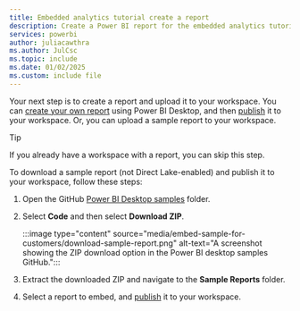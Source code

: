 ```yaml
---
title: Embedded analytics tutorial create a report
description: Create a Power BI report for the embedded analytics tutorials.
services: powerbi
author: juliacawthra
ms.author: JulCsc
ms.topic: include
ms.date: 01/02/2025
ms.custom: include file
---
```


Your next step is to create a report and upload it to your workspace. You can [create your own report](../create-reports/desktop-excel-stunning-report.md) using Power BI Desktop, and then [publish](../create-reports/desktop-excel-stunning-report.md#publish-to-the-power-bi-service-to-share) it to your workspace. Or, you can upload a sample report to your workspace.

> [!TIP]
> If you already have a workspace with a report, you can skip this step.

To download a sample report (not Direct Lake-enabled) and publish it to your workspace, follow these steps:

1. Open the GitHub [Power BI Desktop samples](https://github.com/microsoft/PowerBI-Desktop-Samples) folder.
1. Select **Code** and then select **Download ZIP**.

    :::image type="content" source="media/embed-sample-for-customers/download-sample-report.png" alt-text="A screenshot showing the ZIP download option in the Power BI desktop samples GitHub.":::

1. Extract the downloaded ZIP and navigate to the **Sample Reports** folder.
1. Select a report to embed, and [publish](../create-reports/desktop-excel-stunning-report.md#publish-to-the-power-bi-service-to-share) it to your workspace.
